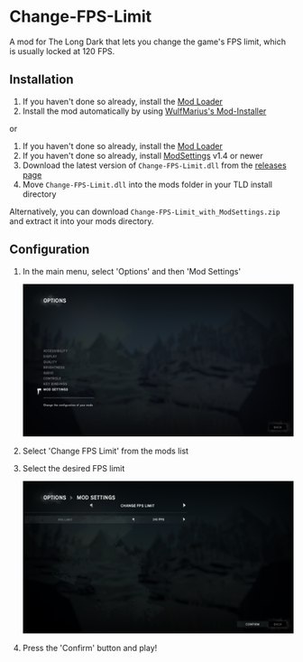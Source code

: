 # Change-FPS-Limit

A mod for The Long Dark that lets you change the game's FPS limit, which is usually locked at 120 FPS.

## Installation

1. If you haven't done so already, install the [Mod Loader](https://github.com/zeobviouslyfakeacc/ModLoaderInstaller)
2. Install the mod automatically by using [WulfMarius's Mod-Installer](https://github.com/WulfMarius/Mod-Installer/releases)

or

1. If you haven't done so already, install the [Mod Loader](https://github.com/zeobviouslyfakeacc/ModLoaderInstaller)
2. If you haven't done so already, install [ModSettings](https://github.com/zeobviouslyfakeacc/ModSettings) v1.4 or newer
3. Download the latest version of `Change-FPS-Limit.dll` from the [releases page](https://github.com/zeobviouslyfakeacc/Change-FPS-Limit/releases)
4. Move `Change-FPS-Limit.dll` into the mods folder in your TLD install directory

Alternatively, you can download `Change-FPS-Limit_with_ModSettings.zip` and extract it into your mods directory.

## Configuration

1. In the main menu, select 'Options' and then 'Mod Settings'

   ![Screenshot in options menu](images/settings-1.png)
2. Select 'Change FPS Limit' from the mods list
3. Select the desired FPS limit

   ![Screenshot in mod settings menu](images/settings-2.png)
4. Press the 'Confirm' button and play!

